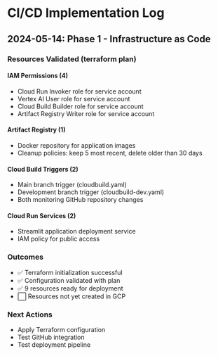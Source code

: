 # CI/CD Implementation Log

## 2024-05-14: Phase 1 - Infrastructure as Code

### Resources Validated (terraform plan)

#### IAM Permissions (4)
- Cloud Run Invoker role for service account
- Vertex AI User role for service account
- Cloud Build Builder role for service account
- Artifact Registry Writer role for service account

#### Artifact Registry (1)
- Docker repository for application images
- Cleanup policies: keep 5 most recent, delete older than 30 days

#### Cloud Build Triggers (2)
- Main branch trigger (cloudbuild.yaml)
- Development branch trigger (cloudbuild-dev.yaml)
- Both monitoring GitHub repository changes

#### Cloud Run Services (2)
- Streamlit application deployment service
- IAM policy for public access

### Outcomes
- ✅ Terraform initialization successful
- ✅ Configuration validated with plan
- ✅ 9 resources ready for deployment
- ⬜ Resources not yet created in GCP

### Next Actions
- Apply Terraform configuration
- Test GitHub integration
- Test deployment pipeline 